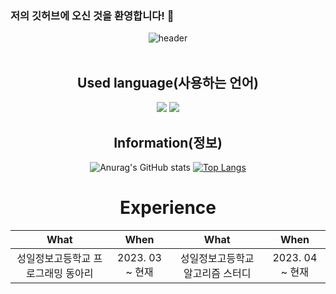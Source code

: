 ### 저의 깃허브에 오신 것을 환영합니다! 👋

<div align="center">
 
  ![header](https://capsule-render.vercel.app/api?type=cylinder&color=000000&height=150&section=header&text=Junseog's%20Github&fontColor=ffffff&fontSize=70&animation=fadeIn&fontAlignY=55&desc=%20&descAlignY=62&descAlign=62)
<br/>
<br/>
  

  Used language(사용하는 언어)
  ---------------------
<img src="https://img.shields.io/badge/JAVA-007396?style=for-the-badge&logo=Java&logoColor=white">
 <img src="https://img.shields.io/badge/Python-3776AB?style=for-the-badge&logo=Python&logoColor=white">

 Information(정보)
 ---------------------

![Anurag's GitHub stats](https://github-readme-stats.vercel.app/api?username=gogi102&show_icons=true&theme=radical)
[![Top Langs](https://github-readme-stats.vercel.app/api/top-langs/?username=gogi102&layout=compact)](https://github.com/gogi102/JunseogYang-Java-Python)
  
<h1> Experience </h1>
  
| What | When | What | When|
|:--------:|:--------:|:--------:|:--------:|
|성일정보고등학교 프로그래밍 동아리 | 2023. 03 ~ 현재 | 성일정보고등학교 알고리즘 스터디 | 2023. 04 ~ 현재 |
</div>
<body>
